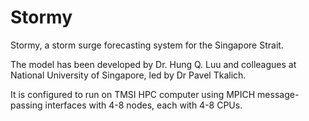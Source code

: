 # Stormy 

Stormy, a storm surge forecasting system for the Singapore Strait. 

The model has been developed by Dr. Hung Q. Luu and colleagues at National University of Singapore, led by Dr Pavel Tkalich. 

It is configured to run on TMSI HPC computer using MPICH message-passing interfaces with 4-8 nodes, each with 4-8 CPUs. 

